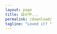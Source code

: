 ```yaml
---
layout: page
title: 设计中...
permalink: /download/
tagline: "Loved it? "
---
```



<br>
<div class="download">

</div>
